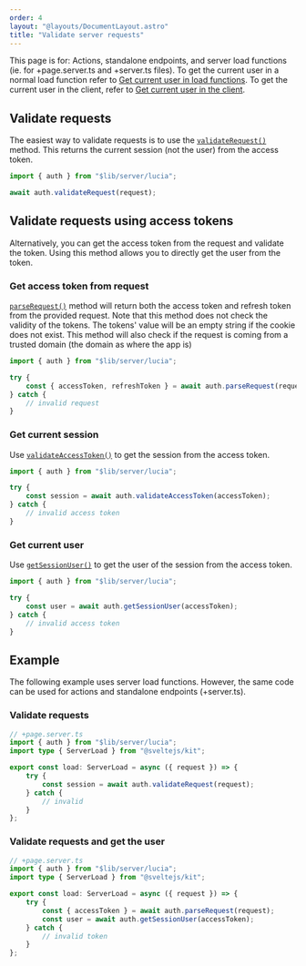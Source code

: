 ```yaml
---
order: 4
layout: "@layouts/DocumentLayout.astro"
title: "Validate server requests"
---
```


This page is for: Actions, standalone endpoints, and server load functions (ie. for +page.server.ts and +server.ts files). To get the current user in a normal load function refer to [Get current user in load functions](/learn/basics/get-current-user-in-load-functions). To get the current user in the client, refer to [Get current user in the client](/learn/basics/get-current-user-in-the-client).

## Validate requests

The easiest way to validate requests is to use the [`validateRequest()`](/reference/api/server-api#validaterequest) method. This returns the current session (not the user) from the access token.

```ts
import { auth } from "$lib/server/lucia";

await auth.validateRequest(request);
```

## Validate requests using access tokens

Alternatively, you can get the access token from the request and validate the token. Using this method allows you to directly get the user from the token.

### Get access token from request

[`parseRequest()`](/reference/api/server-api#parserequest) method will return both the access token and refresh token from the provided request. Note that this method does not check the validity of the tokens. The tokens' value will be an empty string if the cookie does not exist. This method will also check if the request is coming from a trusted domain (the domain as where the app is)

```ts
import { auth } from "$lib/server/lucia";

try {
    const { accessToken, refreshToken } = await auth.parseRequest(request);
} catch {
    // invalid request
}
```

### Get current session

Use [`validateAccessToken()`](/reference/api/server-api#validateaccesstoken) to get the session from the access token.

```ts
import { auth } from "$lib/server/lucia";

try {
    const session = await auth.validateAccessToken(accessToken);
} catch {
    // invalid access token
}
```

### Get current user

Use [`getSessionUser()`](/reference/api/server-api#getsessionuser) to get the user of the session from the access token.

```ts
import { auth } from "$lib/server/lucia";

try {
    const user = await auth.getSessionUser(accessToken);
} catch {
    // invalid access token
}
```

## Example

The following example uses server load functions. However, the same code can be used for actions and standalone endpoints (+server.ts).

### Validate requests

```ts
// +page.server.ts
import { auth } from "$lib/server/lucia";
import type { ServerLoad } from "@sveltejs/kit";

export const load: ServerLoad = async ({ request }) => {
    try {
        const session = await auth.validateRequest(request);
    } catch {
        // invalid
    }
};
```

### Validate requests and get the user

```ts
// +page.server.ts
import { auth } from "$lib/server/lucia";
import type { ServerLoad } from "@sveltejs/kit";

export const load: ServerLoad = async ({ request }) => {
    try {
        const { accessToken } = await auth.parseRequest(request);
        const user = await auth.getSessionUser(accessToken);
    } catch {
        // invalid token
    }
};
```
